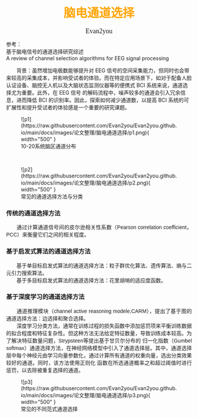 # <center><font face="微软雅黑" color="orange" size="6"><b>脑电通道选择</b></font></center>
<center><font face = "微软雅黑" size=4>Evan2you</font></center>

参考：
</br>
基于脑电信号的通道选择研究综述
</br>
A review of channel selection algorithms for EEG signal processing

&emsp;&emsp;背景：虽然增加电极数能够提升对 EEG 信号的空间采集能力，但同时也会带来较高的采集成本，并影响受试者的体验。而在特定应用场景下，如对于配备人脸认证设备、脑控无人机以及大脑状态监测仪器等的便携式 BCI 系统来说，通道选择尤为重要。此外，在 EEG 信号
的解码流程中，噪声较多的通道会引入冗余信息，进而降低 BCI 的识别率。因此，探索如何减少通道数，以提高 BCI 系统的可扩展性和提升受试者的体验感是一个重要的研究课题。

<figure markdown="span">
  ![p1](https://raw.githubusercontent.com/Evan2you/Evan2you.github.io/main/docs/images/论文整理/脑电通道选择/p1.png){ width="500" }
  <figcaption>10-20系统脑区通道分布</figcaption>
</figure>
</br>

<figure markdown="span">
  ![p2](https://raw.githubusercontent.com/Evan2you/Evan2you.github.io/main/docs/images/论文整理/脑电通道选择/p2.png){ width="500" }
  <figcaption>常见的通道选择方法与分类</figcaption>
</figure>

### 传统的通道选择方法
<div style="font-family: '等线', sans-serif; text-align: justify;">
&emsp;&emsp;通过计算通道信号间的皮尔逊相关性系数（Pearson correlation coefficient，PCC）来衡量它们之间的相关程度。
</div>

### 基于启发式算法的通道选择方法
<div style="font-family: '等线', sans-serif; text-align: justify;">
&emsp;&emsp;基于单目标启发式算法的通道选择方法：粒子群优化算法、遗传算法、熵与二元引力搜索算法。
</br>
&emsp;&emsp;基于多目标启发式算法的通道选择方法：花里胡哨的适应度函数。
</div>

### 基于深度学习的通道选择方法
<div style="font-family: '等线', sans-serif; text-align: justify;">
&emsp;&emsp;通道推理模块（channel active reasoning modele,CARM），提出了基于图的通道选择方法：边选择和聚合选择。
</br>
&emsp;&emsp;深度学习分类方法，通常在训练过程的损失函数中添加惩罚项来平衡训练数据的拟合程度和特征复杂性。但这种方法无法给定特征数量，导致训练成本较高。为了解决特征数量问题，Strypsteen等提出基于甘贝尔分布的
归一化指数（Gumbel softmax）通道选择方法，在神经网络模型中引入了通道选择层。其中，通道选择层中每个神经元由学习向量参数化，通过计算所有通道的权重向量，选出分类效果较好的通道。同时，该方法使用正则化
函数在所选通道概率之和超过阈值时进行惩罚，以去除被重复选择的通道。
</div>

<figure markdown="span">
  ![p3](https://raw.githubusercontent.com/Evan2you/Evan2you.github.io/main/docs/images/论文整理/脑电通道选择/p3.png){ width="500" }
  <figcaption>常见的不同范式通道选择</figcaption>
</figure>

</br>


